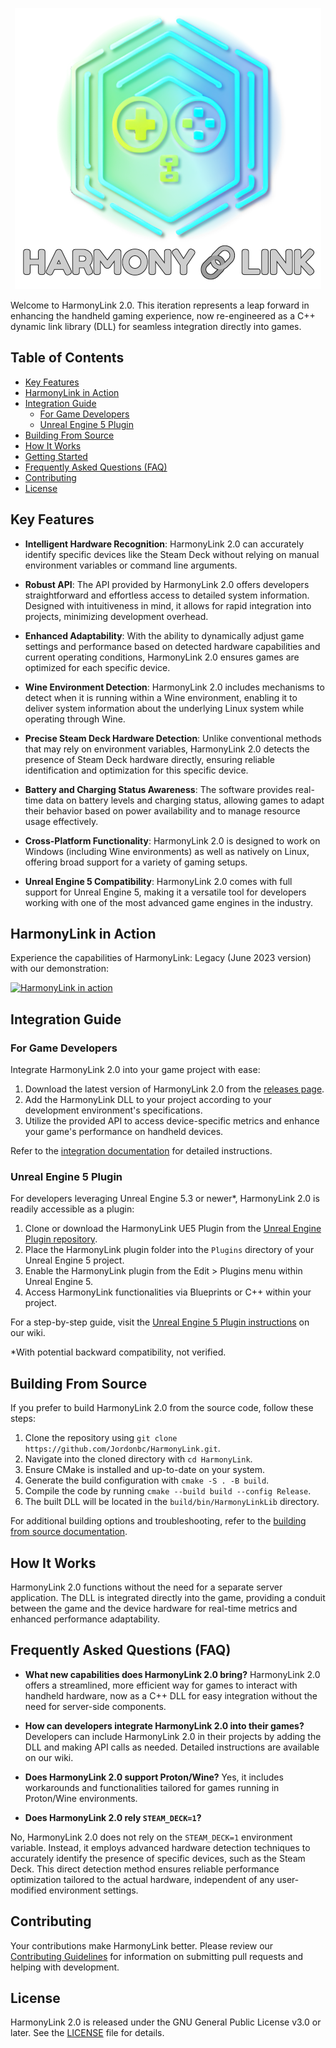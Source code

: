 <p align="center">
  <img src="Images/HarmonyLinkLogo.png" alt="HarmonyLinkLogo"/>
</p>

Welcome to HarmonyLink 2.0. This iteration represents a leap forward in enhancing the handheld gaming experience, now re-engineered as a C++ dynamic link library (DLL) for seamless integration directly into games.

## Table of Contents

- [Key Features](#key-features)
- [HarmonyLink in Action](#harmonylink-in-action)
- [Integration Guide](#integration-guide)
  - [For Game Developers](#for-game-developers)
  - [Unreal Engine 5 Plugin](#unreal-engine-5-plugin)
- [Building From Source](#building-from-source)
- [How It Works](#how-it-works)
- [Getting Started](https://github.com/Jordonbc/HarmonyLink/wiki/Getting-Started)
- [Frequently Asked Questions (FAQ)](#frequently-asked-questions-faq)
- [Contributing](#contributing)
- [License](#license)

## Key Features

- **Intelligent Hardware Recognition**: HarmonyLink 2.0 can accurately identify specific devices like the Steam Deck without relying on manual environment variables or command line arguments.
  
- **Robust API**: The API provided by HarmonyLink 2.0 offers developers straightforward and effortless access to detailed system information. Designed with intuitiveness in mind, it allows for rapid integration into projects, minimizing development overhead.

- **Enhanced Adaptability**: With the ability to dynamically adjust game settings and performance based on detected hardware capabilities and current operating conditions, HarmonyLink 2.0 ensures games are optimized for each specific device.

- **Wine Environment Detection**: HarmonyLink 2.0 includes mechanisms to detect when it is running within a Wine environment, enabling it to deliver system information about the underlying Linux system while operating through Wine.

- **Precise Steam Deck Hardware Detection**: Unlike conventional methods that may rely on environment variables, HarmonyLink 2.0 detects the presence of Steam Deck hardware directly, ensuring reliable identification and optimization for this specific device.

- **Battery and Charging Status Awareness**: The software provides real-time data on battery levels and charging status, allowing games to adapt their behavior based on power availability and to manage resource usage effectively.

- **Cross-Platform Functionality**: HarmonyLink 2.0 is designed to work on Windows (including Wine environments) as well as natively on Linux, offering broad support for a variety of gaming setups.

- **Unreal Engine 5 Compatibility**: HarmonyLink 2.0 comes with full support for Unreal Engine 5, making it a versatile tool for developers working with one of the most advanced game engines in the industry.

## HarmonyLink in Action

Experience the capabilities of HarmonyLink: Legacy (June 2023 version) with our demonstration:

[![HarmonyLink in action](https://img.youtube.com/vi/qU3w_fo4nY4/0.jpg)](https://www.youtube.com/watch?v=qU3w_fo4nY4)

## Integration Guide

### For Game Developers

Integrate HarmonyLink 2.0 into your game project with ease:

1. Download the latest version of HarmonyLink 2.0 from the [releases page](https://github.com/Jordonbc/HarmonyLink/releases/latest).
2. Add the HarmonyLink DLL to your project according to your development environment's specifications.
3. Utilize the provided API to access device-specific metrics and enhance your game's performance on handheld devices.

Refer to the [integration documentation](https://github.com/Jordonbc/HarmonyLink/wiki/Integration-Guide) for detailed instructions.

### Unreal Engine 5 Plugin

For developers leveraging Unreal Engine 5.3 or newer*, HarmonyLink 2.0 is readily accessible as a plugin:

1. Clone or download the HarmonyLink UE5 Plugin from the [Unreal Engine Plugin repository](https://github.com/Jordonbc/HarmonyLinkUE5Plugin).
2. Place the HarmonyLink plugin folder into the `Plugins` directory of your Unreal Engine 5 project.
3. Enable the HarmonyLink plugin from the Edit > Plugins menu within Unreal Engine 5.
4. Access HarmonyLink functionalities via Blueprints or C++ within your project.

For a step-by-step guide, visit the [Unreal Engine 5 Plugin instructions](https://github.com/Jordonbc/HarmonyLinkUE5Plugin/wiki/Integration-Guide) on our wiki.

*With potential backward compatibility, not verified.

## Building From Source

If you prefer to build HarmonyLink 2.0 from the source code, follow these steps:

1. Clone the repository using `git clone https://github.com/Jordonbc/HarmonyLink.git`.
2. Navigate into the cloned directory with `cd HarmonyLink`.
3. Ensure CMake is installed and up-to-date on your system.
4. Generate the build configuration with `cmake -S . -B build`.
5. Compile the code by running `cmake --build build --config Release`.
6. The built DLL will be located in the `build/bin/HarmonyLinkLib` directory.

For additional building options and troubleshooting, refer to the [building from source documentation](https://github.com/Jordonbc/HarmonyLink/wiki/Building-From-Source).


## How It Works

HarmonyLink 2.0 functions without the need for a separate server application. The DLL is integrated directly into the game, providing a conduit between the game and the device hardware for real-time metrics and enhanced performance adaptability.

## Frequently Asked Questions (FAQ)

- **What new capabilities does HarmonyLink 2.0 bring?**
  HarmonyLink 2.0 offers a streamlined, more efficient way for games to interact with handheld hardware, now as a C++ DLL for easy integration without the need for server-side components.

- **How can developers integrate HarmonyLink 2.0 into their games?**
  Developers can include HarmonyLink 2.0 in their projects by adding the DLL and making API calls as needed. Detailed instructions are available on our wiki.

- **Does HarmonyLink 2.0 support Proton/Wine?**
  Yes, it includes workarounds and functionalities tailored for games running in Proton/Wine environments.

- **Does HarmonyLink 2.0 rely `STEAM_DECK=1`?**

No, HarmonyLink 2.0 does not rely on the `STEAM_DECK=1` environment variable. Instead, it employs advanced hardware detection techniques to accurately identify the presence of specific devices, such as the Steam Deck. This direct detection method ensures reliable performance optimization tailored to the actual hardware, independent of any user-modified environment settings.

## Contributing

Your contributions make HarmonyLink better. Please review our [Contributing Guidelines](CONTRIBUTING.md) for information on submitting pull requests and helping with development.

## License

HarmonyLink 2.0 is released under the GNU General Public License v3.0 or later. See the [LICENSE](LICENSE) file for details.
